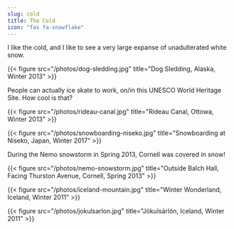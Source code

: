 ```yaml
---
slug: cold
title: The Cold
icon: "fas fa-snowflake"
---
```


I like the cold, and I like to see a very large expanse of unadulterated white snow.

{{< figure src="/photos/dog-sledding.jpg" title="Dog Sledding, Alaska, Winter 2013" >}}

People can actually ice skate to work, on/in this UNESCO World Heritage Site. How cool is that?

{{< figure src="/photos/rideau-canal.jpg" title="Rideau Canal, Ottowa, Winter 2013" >}}

{{< figure src="/photos/snowboarding-niseko.jpg" title="Snowboarding at Niseko, Japan, Winter 2017" >}}

During the Nemo snowstorm in Spring 2013, Cornell was covered in snow!

{{< figure src="/photos/nemo-snowstorm.jpg" title="Outside Balch Hall, Facing Thurston Avenue, Cornell, Spring 2013" >}}

{{< figure src="/photos/iceland-mountain.jpg" title="Winter Wonderland, Iceland, Winter 2011" >}}

{{< figure src="/photos/jokulsarlon.jpg" title="Jökulsárlón, Iceland, Winter 2011" >}}
